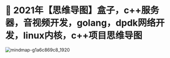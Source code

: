 # 🎁 2021年【思维导图】盒子，c++服务器，音视频开发，golang，dpdk网络开发，linux内核，c++项目思维导图
![mindmap-g1a6c869c8_1920](https://user-images.githubusercontent.com/87457873/142826075-55b8e588-959b-4c69-867f-54e9deeed026.jpg)
